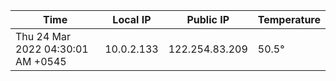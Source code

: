 | Time     | Local IP | Public IP | Temperature |
| ----------- | ----------- | ----------- | ----------- |
| Thu 24 Mar 2022 04:30:01 AM +0545      | 10.0.2.133     | 122.254.83.209  | 50.5° |
